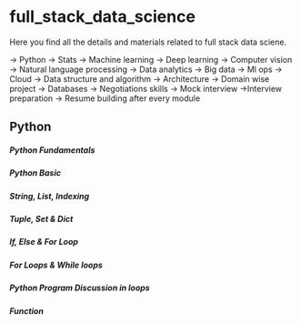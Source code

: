 # full_stack_data_science

Here you find all the details and materials related to full stack data sciene.

-> Python
-> Stats
-> Machine learning
-> Deep learning
-> Computer vision
-> Natural language processing
-> Data analytics
-> Big data
-> Ml ops
-> Cloud
-> Data structure and algorithm
-> Architecture
-> Domain wise project
-> Databases
-> Negotiations skills
-> Mock interview
->Interview preparation
-> Resume building after every module

## Python

##### Python Fundamentals
##### Python Basic
##### String, List, Indexing
##### Tuple, Set & Dict
##### If, Else & For Loop
##### For Loops & While loops
##### Python Program Discussion in loops
##### Function 



